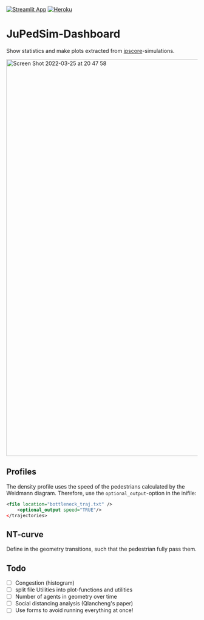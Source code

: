 [![Streamlit App](https://static.streamlit.io/badges/streamlit_badge_black_white.svg)](https://share.streamlit.io/chraibi/jupedsim-dashboard/main/app.py)
[![Heroku](http://heroku-shields.herokuapp.com/jupedsim-dashboard)](https://jupedsim-dashboard.herokuapp.com/)


# JuPedSim-Dashboard

Show statistics and make plots extracted from [jpscore](https://github.com/jupedsim/jpscore)-simulations.


<img width="1043" alt="Screen Shot 2022-03-25 at 20 47 58" src="https://user-images.githubusercontent.com/5772973/160191551-4e030612-e034-4c4c-af9c-38be83036e33.png">


## Profiles 
The density profile uses the speed of the pedestrians calculated by the Weidmann diagram.
Therefore, use the `optional_output`-option in the inifile:

```xml
<file location="bottleneck_traj.txt" />
    <optional_output speed="TRUE"/>
</trajectories>
```

## NT-curve 

Define in the geometry transitions, such that the pedestrian fully pass them. 


## Todo

- [ ] Congestion (histogram)
- [ ] split file Utilities into plot-functions and utilities 
- [ ] Number of agents in geometry over time
- [ ] Social distancing analysis (QIancheng's paper)
- [ ] Use forms to avoid running everything at once!
